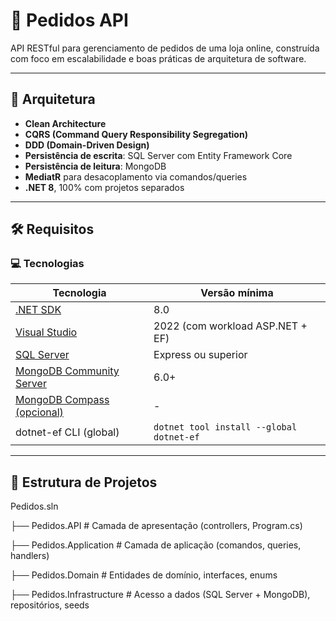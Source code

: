 # 🧾 Pedidos API

API RESTful para gerenciamento de pedidos de uma loja online, construída com foco em escalabilidade e boas práticas de arquitetura de software.

---

## 🧠 Arquitetura

- **Clean Architecture**
- **CQRS (Command Query Responsibility Segregation)**
- **DDD (Domain-Driven Design)**
- **Persistência de escrita**: SQL Server com Entity Framework Core
- **Persistência de leitura**: MongoDB
- **MediatR** para desacoplamento via comandos/queries
- **.NET 8**, 100% com projetos separados

---

## 🛠️ Requisitos

### 💻 Tecnologias

| Tecnologia        | Versão mínima |
|-------------------|---------------|
| [.NET SDK](https://dotnet.microsoft.com/en-us/download) | 8.0           |
| [Visual Studio](https://visualstudio.microsoft.com/) | 2022 (com workload ASP.NET + EF) |
| [SQL Server](https://www.microsoft.com/pt-br/sql-server/sql-server-downloads) | Express ou superior |
| [MongoDB Community Server](https://www.mongodb.com/try/download/community) | 6.0+           |
| [MongoDB Compass (opcional)](https://www.mongodb.com/try/download/compass) | -             |
| dotnet-ef CLI (global) | `dotnet tool install --global dotnet-ef` |

---

## 🧱 Estrutura de Projetos

Pedidos.sln

├── Pedidos.API # Camada de apresentação (controllers, Program.cs)

├── Pedidos.Application # Camada de aplicação (comandos, queries, handlers)

├── Pedidos.Domain # Entidades de domínio, interfaces, enums

├── Pedidos.Infrastructure # Acesso a dados (SQL Server + MongoDB), repositórios, seeds
